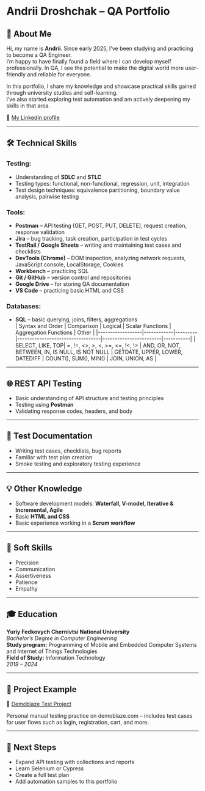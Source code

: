 # Andrii Droshchak – QA Portfolio

## 👋 About Me

Hi, my name is **Andrii**. Since early 2025, I’ve been studying and practicing to become a QA Engineer.  
I’m happy to have finally found a field where I can develop myself professionally. In QA, I see the potential to make the digital world more user-friendly and reliable for everyone.

In this portfolio, I share my knowledge and showcase practical skills gained through university studies and self-learning.  
I’ve also started exploring test automation and am actively deepening my skills in that area.

📎 [My LinkedIn profile](https://www.linkedin.com/in/andrii-droshchak)

---

## 🛠 Technical Skills

### Testing:
- Understanding of **SDLC** and **STLC**
- Testing types: functional, non-functional, regression, unit, integration
- Test design techniques: equivalence partitioning, boundary value analysis, pairwise testing

### Tools:
- **Postman** – API testing (GET, POST, PUT, DELETE), request creation, response validation  
- **Jira** – bug tracking, task creation, participation in test cycles  
- **TestRail / Google Sheets** – writing and maintaining test cases and checklists  
- **DevTools (Chrome)** – DOM inspection, analyzing network requests, JavaScript console, LocalStorage, Cookies  
- **Workbench** – practicing SQL  
- **Git / GitHub** – version control and repositories  
- **Google Drive** – for storing QA documentation  
- **VS Code** – practicing basic HTML and CSS  

### Databases:
- **SQL** – basic querying, joins, filters, aggregations  
| Syntax and Order | Comparison | Logical | Scalar Functions                | Aggregation Functions | Other     |
|------------------|------------|---------|----------------------------------|------------------------|-----------|
| SELECT, LIKE, TOP| =, !=, <>, >, <, >=, <=, !<, !> | AND, OR, NOT, BETWEEN, IN, IS NULL, IS NOT NULL | GETDATE, UPPER, LOWER, DATEDIFF | COUNT(), SUM(), MIN() | JOIN, UNION, AS |

---
  



## 🌐 REST API Testing
- Basic understanding of API structure and testing principles  
- Testing using **Postman**  
- Validating response codes, headers, and body  

---

## 📄 Test Documentation
- Writing test cases, checklists, bug reports  
- Familiar with test plan creation  
- Smoke testing and exploratory testing experience  

---

## 💡 Other Knowledge
- Software development models: **Waterfall, V-model, Iterative & Incremental, Agile**  
- Basic **HTML and CSS**  
- Basic experience working in a **Scrum workflow**

---

## 🧠 Soft Skills
- Precision  
- Communication  
- Assertiveness  
- Patience  
- Empathy  

---

## 🎓 Education

**Yuriy Fedkovych Chernivtsi National University**  
_Bachelor’s Degree in Computer Engineering_  
**Study program:** Programming of Mobile and Embedded Computer Systems and Internet of Things Technologies  
**Field of Study:** Information Technology  
_2019 – 2024_

---

## 📁 Project Example

🔹 [Demoblaze Test Project](https://github.com/AndrewQA69/demoblazetest)

Personal manual testing practice on demoblaze.com – includes test cases for user flows such as login, registration, cart, and more.

---

## 📌 Next Steps
- Expand API testing with collections and reports  
- Learn Selenium or Cypress  
- Create a full test plan  
- Add automation samples to this portfolio

